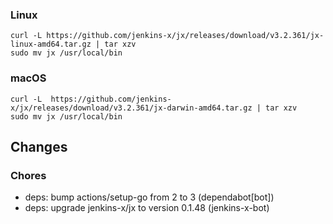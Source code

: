 ### Linux

```shell
curl -L https://github.com/jenkins-x/jx/releases/download/v3.2.361/jx-linux-amd64.tar.gz | tar xzv 
sudo mv jx /usr/local/bin
```

### macOS

```shell
curl -L  https://github.com/jenkins-x/jx/releases/download/v3.2.361/jx-darwin-amd64.tar.gz | tar xzv
sudo mv jx /usr/local/bin
```

## Changes

### Chores

* deps: bump actions/setup-go from 2 to 3 (dependabot[bot])
* deps: upgrade jenkins-x/jx to version 0.1.48 (jenkins-x-bot)
